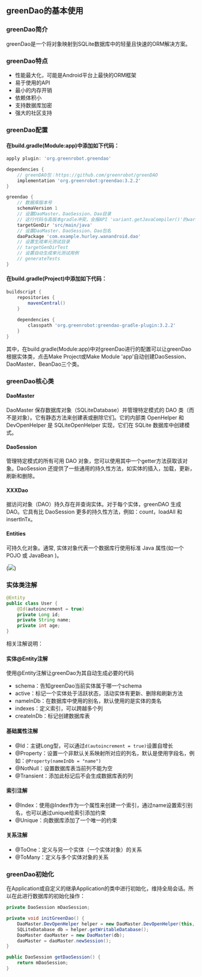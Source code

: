 ## greenDao的基本使用

### greenDao简介

greenDao是一个将对象映射到SQLite数据库中的轻量且快速的ORM解决方案。

### greenDao特点

* 性能最大化，可能是Android平台上最快的ORM框架
* 易于使用的API
* 最小的内存开销
* 依赖体积小
* 支持数据库加密
* 强大的社区支持

### greenDao配置

#### 在build.gradle(Module:app)中添加如下代码：

```groovy
apply plugin: 'org.greenrobot.greendao'

dependencies {
    // greenDAO包：https://github.com/greenrobot/greenDAO
    implementation 'org.greenrobot:greendao:3.2.2'
}

greendao {
    // 数据库版本号
    schemaVersion 1
    // 设置DaoMaster、DaoSession、Dao目录
    // 这行代码与高版本gradle冲突，会报API 'variant.getJavaCompiler()'的warn，将在2019年末移除
    targetGenDir 'src/main/java'
    // 设置DaoMaster、DaoSession、Dao包名
    daoPackage 'com.example.hurley.wanandroid.dao'
    // 设置生成单元测试目录
    // targetGenDirTest
    // 设置自动生成单元测试用例
    // generateTests
}
```

#### 在build.gradle(Project)中添加如下代码：

```groovy
buildscript {
    repositories {
        mavenCentral()
    }
    
    dependencies {
        classpath 'org.greenrobot:greendao-gradle-plugin:3.2.2'
    }
}
```

其中，在build.gradle(Module:app)中对greenDao进行的配置可以让greenDao根据实体类，点击Make Project或Make Module 'app'自动创建DaoSession、DaoMaster、BeanDao三个类。

### greenDao核心类

#### DaoMaster

DaoMaster 保存数据库对象（SQLiteDatabase）并管理特定模式的 DAO 类（而不是对象）。它有静态方法来创建表或删除它们。它的内部类 OpenHelper 和 DevOpenHelper 是 SQLiteOpenHelper 实现，它们在 SQLite 数据库中创建模式。

#### DaoSession

管理特定模式的所有可用 DAO 对象，您可以使用其中一个getter方法获取该对象。DaoSession 还提供了一些通用的持久性方法，如实体的插入，加载，更新，刷新和删除。

#### XXXDao

据访问对象（DAO）持久存在并查询实体。对于每个实体，greenDAO 生成DAO。它具有比 DaoSession 更多的持久性方法，例如：count，loadAll 和 insertInTx。

#### Entities

可持久化对象。通常, 实体对象代表一个数据库行使用标准 Java 属性(如一个POJO 或 JavaBean )。

(![](https://raw.githubusercontent.com/HurleyJames/ImageHosting/master/greenDao%E6%A0%B8%E5%BF%83%E7%B1%BB.png))

### 实体类注解

```java
@Entity
public class User {
    @Id(autoincrement = true)
    private Long id;
    private String name;
    private int age;
}
```

相关注解说明：

#### 实体@Entity注解

使用@Entity注解让greenDao为其自动生成必要的代码

* schema：告知greenDao当前实体属于哪一个schema
* active：标记一个实体处于活跃状态，活动实体有更新、删除和刷新方法
* nameInDb：在数据库中使用的别名，默认使用的是实体的类名
* indexes：定义索引，可以跨越多个列
* createInDb：标记创建数据库表

#### 基础属性注解

* @Id：主键Long型，可以通过`d(autoincrement = true)`设置自增长
* @Property：设置一个非默认关系映射所对应的列名，默认是使用字段名，例如：`@Property(nameInDb = "name")`
* @NotNull：设置数据库表当前列不能为空
* @Transient：添加此标记后不会生成数据库表的列

#### 索引注解

* @Index：使用@Index作为一个属性来创建一个索引，通过name设置索引别名，也可以通过unique给索引添加约束
* @Unique：向数据库添加了一个唯一的约束

#### 关系注解

* @ToOne：定义与另一个实体（一个实体对象）的关系
* @ToMany：定义与多个实体对象的关系

### greenDao初始化

在Application或自定义的继承Application的类中进行初始化，维持全局会话。所以在此进行数据库的初始化操作：

```java
private DaoSession mDaoSession;

private void initGreenDao() {
    DaoMaster.DevOpenHelper helper = new DaoMaster.DevOpenHelper(this, "xxx.db");
    SQLiteDatabase db = helper.getWritableDatabase();
    DaoMaster daoMaster = new DaoMaster(db);
    daoMaster = daoMaster.newSession();
}

public DaoSession getDaoSession() {
    return mDaoSession;
}
```

